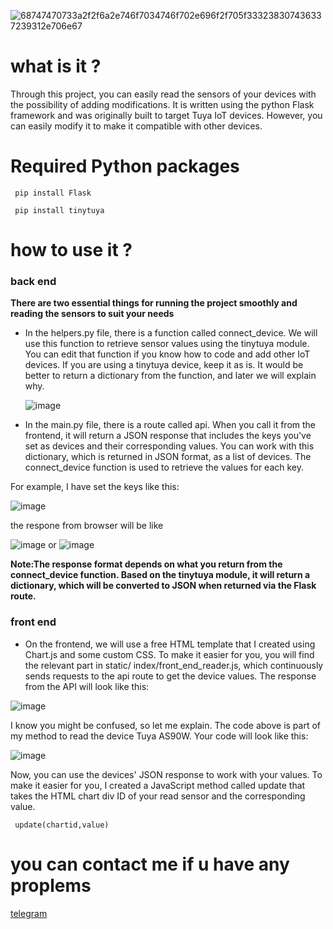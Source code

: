 ![68747470733a2f2f6a2e746f7034746f702e696f2f705f333238307436337239312e706e67](https://github.com/user-attachments/assets/a8575c85-5907-4a63-adb2-94f1613fc2ff)



# what is it ?
Through this project, you can easily read the sensors of your devices with the possibility of adding modifications. It is written using the python Flask framework and was originally built to target Tuya IoT devices. However, you can easily modify it to make it compatible with other devices.


# Required Python packages

 ```
  pip install Flask
  
  pip install tinytuya
 
```

# how to use it ?
  ### back end

   **There are two essential things for running the project smoothly and reading the sensors to suit your needs**
   - In the helpers.py file, there is a function called connect_device. We will use this function to retrieve sensor values using the tinytuya module.
      You can edit that function if you know how to code and add other IoT devices. If you are using a tinytuya device, keep it as is. It would be better to return a          dictionary from the function, and later we will explain why.
      
      ![image](https://github.com/user-attachments/assets/b78c1301-758c-4816-8af7-06b421806c69)

  
   - In the main.py file, there is a route called api. When you call it from the frontend, it will return a JSON response that includes the keys you've set as devices and their corresponding values. You can work with this dictionary, which is returned in JSON format, as a list of devices. The connect_device function is used to retrieve the values for each key.

For example, I have set the keys like this:
        
   ![image](https://github.com/user-attachments/assets/84150e4f-1164-4e38-8712-1b0305c9127c)


        
   the respone from browser will be like
           
   ![image](https://github.com/user-attachments/assets/9a80e0cf-f5f7-4c89-95a8-5bf636899b9a)
   or
   ![image](https://github.com/user-attachments/assets/86448d46-8cbb-4f26-aa63-5b59e3a9441a)



           


   **Note:The response format depends on what you return from the connect_device function. Based on the tinytuya module, it will return a dictionary, which will be converted to JSON when returned via the Flask route.**



  ### front end
   - On the frontend, we will use a free HTML template that I created using Chart.js and some custom CSS. To make it easier for you, you will find the relevant part in static/  index/front_end_reader.js, which continuously sends requests to the api route to get the device values. The response from the API will look like this:
     
   ![image](https://github.com/user-attachments/assets/e20ef63c-7122-4d8a-91d4-8e3aa97750d1)

I know you might be confused, so let me explain.
The code above is part of my method to read the device Tuya AS90W.
Your code will look like this:
  
  ![image](https://github.com/user-attachments/assets/dfe82a61-4b41-48a2-b69b-8022cfc86e57)

  
Now, you can use the devices' JSON response to work with your values. To make it easier for you, I created a JavaScript method called update that takes the HTML chart div ID of your read sensor and the corresponding value.

     update(chartid,value)


 

# you can contact me if u have any proplems 
  [telegram](https://t.me/WW0BB)

  
